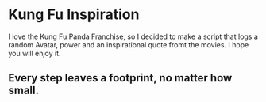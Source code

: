 # Kung Fu Inspiration
  I love the Kung Fu Panda Franchise, so I decided to make a script that logs a random Avatar, power and an inspirational quote fromt the movies.
  I hope you will enjoy it.

## Every step leaves a footprint, no matter how small.
